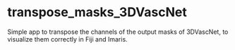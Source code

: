 # transpose_masks_3DVascNet
Simple app to transpose the channels of the output masks of 3DVascNet, to visualize them correctly in Fiji and Imaris.
